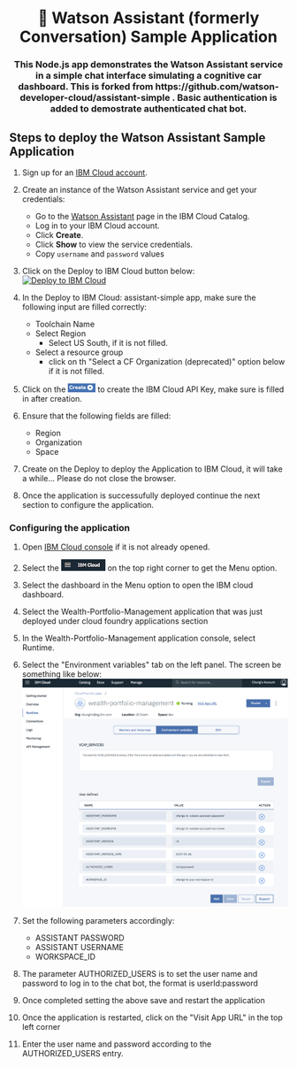 <h1 align="center" style="border-bottom: none;">🚀 Watson Assistant (formerly Conversation) Sample Application</h1>
<h3 align="center">This Node.js app demonstrates the Watson Assistant service in a simple chat interface simulating a cognitive car dashboard. This is forked from https://github.com/watson-developer-cloud/assistant-simple . Basic authentication is added to demostrate authenticated chat bot.</h3>

##  Steps to deploy the Watson Assistant Sample Application

1. Sign up for an [IBM Cloud account](https://console.bluemix.net/registration/).

1. Create an instance of the Watson Assistant service and get your credentials:
    - Go to the [Watson Assistant](https://console.bluemix.net/catalog/services/conversation) page in the IBM Cloud Catalog.
    - Log in to your IBM Cloud account.
    - Click **Create**.
    - Click **Show** to view the service credentials.
    - Copy `username` and `password` values 

1. Click on the Deploy to IBM Cloud button below:  
[![Deploy to IBM Cloud](https://bluemix.net/deploy/button.png)](https://bluemix.net/deploy?repository=https://github.com/watson-developer-cloud/assistant-simple&branch=master)

1. In the Deploy to IBM Cloud: assistant-simple app, make sure the following input are filled correctly:   
   -  Toolchain Name
   -  Select Region  
      - Select US South, if it is not filled.
   -  Select a resource group  
      - click on th "Select a CF Organization (deprecated)" option below if it is not filled.

1. Click on the ![Create +](readme_images/create-button.png) to create the IBM Cloud API Key, make sure is filled in after creation.

1. Ensure that the following fields are filled:  
   - Region  
   - Organization
   - Space

1. Create on the Deploy to deploy the Application to IBM Cloud, it will take a while... Please do not close the browser.

1. Once the application is successufully deployed continue the next section to configure the application.

### Configuring the application

1. Open [IBM Cloud console](http://console.bluemix.net) if it is not already opened. 

1. Select the ![IBM Cloud Menu](readme_images/ibmcloud-menu.png) on the top right corner to get the Menu option.

1. Select the dashboard in the Menu option to open the IBM cloud dashboard.

1. Select the Wealth-Portfolio-Management application that was just deployed under cloud foundry applications section

1. In the Wealth-Portfolio-Management application console, select Runtime.

1. Select the "Environment variables" tab on the left panel. The screen be something like below:  
   ![Configure Application Variables](readme_images/app-config.png)

1. Set the following parameters accordingly:  
   - ASSISTANT PASSWORD
   - ASSISTANT USERNAME
   - WORKSPACE_ID

1. The parameter AUTHORIZED_USERS is to set the user name and password to log in to the chat bot, the format is userId:password

1. Once completed setting the above save and restart the application

1. Once the application is restarted, click on the "Visit App URL" in the top left corner

1. Enter the user name and password according to the AUTHORIZED_USERS entry.
